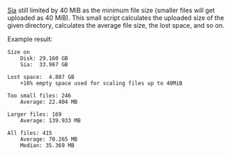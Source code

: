 [Sia](https://sia.tech) still limited by 40 MiB as the minimum file size (smaller files will get uploaded as 40 MiB). This small script calculates the uploaded size of the given directory, calculates the average file size, the lost space, and so on.

Example result:

    Size on
        Disk: 29.160 GB
        Sia:  33.967 GB

    Lost space:  4.807 GB
        +16% empty space used for scaling files up to 40MiB

    Too small files: 246
        Average: 22.404 MB

    Larger files: 169
        Average: 139.933 MB

    All files: 415
        Average: 70.265 MB
        Median: 35.369 MB